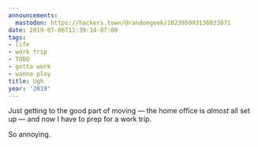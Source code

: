 ```yaml
---
announcements:
  mastodon: https://hackers.town/@randomgeek/102395993136033871
date: 2019-07-06T11:39:14-07:00
tags:
- life
- work trip
- TODO
- gotta work
- wanna play
title: Ugh
year: '2019'
---
```


Just getting to the good part of moving — the home office is *almost* all set up — and now I have to prep for a work trip.

So annoying.
